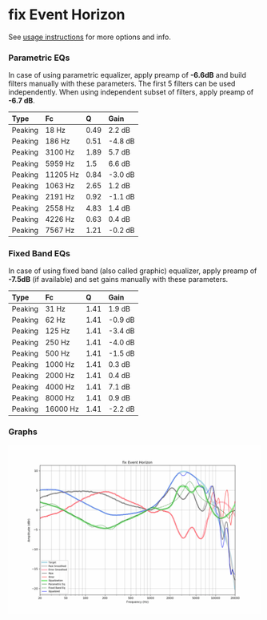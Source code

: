# fix Event Horizon
See [usage instructions](https://github.com/jaakkopasanen/AutoEq#usage) for more options and info.

### Parametric EQs
In case of using parametric equalizer, apply preamp of **-6.6dB** and build filters manually
with these parameters. The first 5 filters can be used independently.
When using independent subset of filters, apply preamp of **-6.7 dB**.

| Type    | Fc       |    Q | Gain    |
|:--------|:---------|:-----|:--------|
| Peaking | 18 Hz    | 0.49 | 2.2 dB  |
| Peaking | 186 Hz   | 0.51 | -4.8 dB |
| Peaking | 3100 Hz  | 1.89 | 5.7 dB  |
| Peaking | 5959 Hz  | 1.5  | 6.6 dB  |
| Peaking | 11205 Hz | 0.84 | -3.0 dB |
| Peaking | 1063 Hz  | 2.65 | 1.2 dB  |
| Peaking | 2191 Hz  | 0.92 | -1.1 dB |
| Peaking | 2558 Hz  | 4.83 | 1.4 dB  |
| Peaking | 4226 Hz  | 0.63 | 0.4 dB  |
| Peaking | 7567 Hz  | 1.21 | -0.2 dB |

### Fixed Band EQs
In case of using fixed band (also called graphic) equalizer, apply preamp of **-7.5dB**
(if available) and set gains manually with these parameters.

| Type    | Fc       |    Q | Gain    |
|:--------|:---------|:-----|:--------|
| Peaking | 31 Hz    | 1.41 | 1.9 dB  |
| Peaking | 62 Hz    | 1.41 | -0.9 dB |
| Peaking | 125 Hz   | 1.41 | -3.4 dB |
| Peaking | 250 Hz   | 1.41 | -4.0 dB |
| Peaking | 500 Hz   | 1.41 | -1.5 dB |
| Peaking | 1000 Hz  | 1.41 | 0.3 dB  |
| Peaking | 2000 Hz  | 1.41 | 0.4 dB  |
| Peaking | 4000 Hz  | 1.41 | 7.1 dB  |
| Peaking | 8000 Hz  | 1.41 | 0.9 dB  |
| Peaking | 16000 Hz | 1.41 | -2.2 dB |

### Graphs
![](./fix%20Event%20Horizon.png)